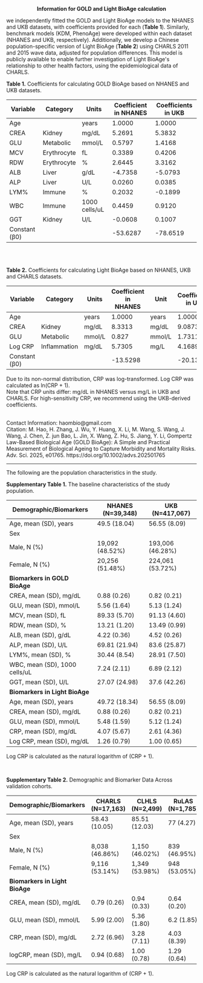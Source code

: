 <p align="center"><strong>Information for GOLD and Light BioAge calculation </strong></p>

we independently fitted the GOLD and Light BioAge models to the NHANES and UKB datasets, with coefficients provided for each (**Table 1**). Similarly, benchmark models (KDM, PhenoAge) were developed within each dataset (NHANES and UKB, respectively). Additionally, we develop a Chinese population-specific version of Light BioAge (**Table 2**) using CHARLS 2011 and 2015 wave data, adjusted for population differences. This model is publicly available to enable further investigation of Light BioAge's relationship to other health factors, using the epidemiological data of CHARLS.

**Table 1.** Coefficients for calculating GOLD BioAge based on NHANES and UKB datasets.

| Variable | Category    | Units               | Coefficient in NHANES | Coefficients in UKB |
|----------|-------------|---------------------|-----------------------|---------------------|
| Age      |             | years               | 1.0000                | 1.0000              |
| CREA     | Kidney      | mg/dL               | 5.2691                | 5.3832              |
| GLU      | Metabolic   | mmol/L              | 0.5797                | 1.4168              |
| MCV      | Erythrocyte | fL                  | 0.3389                | 0.4206              |
| RDW      | Erythrocyte | %                   | 2.6445                | 3.3162              |
| ALB      | Liver       | g/dL                | -4.7358               | -5.0793             |
| ALP      | Liver       | U/L                 | 0.0260                 | 0.0385              |
| LYM%     | Immune      | %                   | 0.2032                | -0.1899             |
| WBC      | Immune      | 1000 cells/uL       | 0.4459                | 0.9120              |
| GGT      | Kidney      | U/L                 | -0.0608               | 0.1007              |
| Constant (β0) |        |                     | -53.6287              | -78.6519            |

<br>
<br>

**Table 2.** Coefficients for calculating Light BioAge based on NHANES, UKB and CHARLS datasets.

| Variable    | Category     | Units    | Coefficient in NHANES | Unit   | Coefficients in UKB | Unit   | Coefficients in CHARLS |
|-------------|--------------|----------|-----------------------|--------|---------------------|--------|-------------------------|
| Age         |              | years    | 1.0000                | years  | 1.0000              | years  | 1.0000                  |
| CREA        | Kidney       | mg/dL    | 8.3313                | mg/dL  | 9.0873              | mg/dL  | 5.0875                  |
| GLU         | Metabolic    | mmol/L   | 0.827                 | mmol/L | 1.7311              | mmol/L | 1.5766                  |
| Log CRP     | Inflammation | mg/dL    | 5.7305                | mg/L   | 4.1689              | mg/L   | 4.2983                  |
| Constant (β0) |             |          | -13.5298              |        | -20.1395            |        | -16.7562                |

Due to its non-normal distribution, CRP was log-transformed. Log CRP was calculated as ln(CRP + 1). <br>
Note that CRP units differ: mg/dL in NHANES versus mg/L in UKB and CHARLS. For high-sensitivity CRP, we recommend using the UKB-derived coefficients.

<br>
Contact Information: haombio@gmail.com <br>
Citation: M. Hao, H. Zhang, J. Wu, Y. Huang, X. Li, M. Wang, S. Wang, J. Wang, J. Chen, Z. jun Bao, L. Jin, X. Wang, Z. Hu, S. Jiang, Y. Li, Gompertz Law-Based Biological Age (GOLD BioAge): A Simple and Practical Measurement of Biological Ageing to Capture Morbidity and Mortality Risks. Adv. Sci. 2025, e01765. https://doi.org/10.1002/advs.202501765 <br>


_____________________________________________________________________________
The following are the population characteristics in the study.

**Supplementary Table 1.** The baseline characteristics of the study population.

| Demographic/Biomarkers        | NHANES (N=39,348)        | UKB (N=417,067)         |
|-------------------------------|--------------------------|-------------------------|
| Age, mean (SD), years         | 49.5 (18.04)             | 56.55 (8.09)            |
| Sex                           |                          |                         |
| Male, N (%)                   | 19,092 (48.52%)          | 193,006 (46.28%)        |
| Female, N (%)                 | 20,256 (51.48%)          | 224,061 (53.72%)        |
| **Biomarkers in GOLD BioAge**     |                          |                         |
| CREA, mean (SD), mg/dL        | 0.88 (0.26)              | 0.82 (0.21)             |
| GLU, mean (SD), mmol/L        | 5.56 (1.64)              | 5.13 (1.24)             |
| MCV, mean (SD), fL            | 89.33 (5.70)             | 91.13 (4.60)            |
| RDW, mean (SD), %             | 13.21 (1.20)             | 13.49 (0.99)            |
| ALB, mean (SD), g/dL          | 4.22 (0.36)              | 4.52 (0.26)             |
| ALP, mean (SD), U/L           | 69.81 (21.94)            | 83.6 (25.87)            |
| LYM%, mean (SD), %            | 30.44 (8.54)             | 28.91 (7.50)            |
| WBC, mean (SD), 1000 cells/uL | 7.24 (2.11)              | 6.89 (2.12)             |
| GGT, mean (SD), U/L           | 27.07 (24.98)            | 37.6 (42.26)            |
| **Biomarkers in Light BioAge**   |                          |                         |
| Age, mean (SD), years         | 49.72 (18.34)            | 56.55 (8.09)            |
| CREA, mean (SD), mg/dL        | 0.88 (0.26)              | 0.82 (0.21)             |
| GLU, mean (SD), mmol/L        | 5.48 (1.59)              | 5.12 (1.24)             |
| CRP, mean (SD), mg/dL         | 4.07 (5.67)              | 2.61 (4.36)             |
| Log CRP, mean (SD), mg/dL         | 1.26 (0.79)              | 1.00 (0.65)             |
Log CRP is calculated as the natural logarithm of (CRP + 1). <br>

<br>

**Supplementary Table 2.** Demographic and Biomarker Data Across validation cohorts.

| Demographic/Biomarkers        | CHARLS (N=17,163)       | CLHLS (N=2,499)         | RuLAS (N=1,785)         |
|-------------------------------|-------------------------|-------------------------|-------------------------|
| Age, mean (SD), years         | 58.43 (10.05)           | 85.51 (12.03)           | 77 (4.27)               |
| Sex                           |                         |                         |                         |
| Male, N (%)                   | 8,038 (46.86%)          | 1,150 (46.02%)          | 839 (46.95%)            |
| Female, N (%)                 | 9,116 (53.14%)          | 1,349 (53.98%)          | 948 (53.05%)            |
| **Biomarkers in Light BioAge**    |                         |                         |                         |
| CREA, mean (SD), mg/dL        | 0.79 (0.26)             | 0.94 (0.33)             | 0.64 (0.20)             |
| GLU, mean (SD), mmol/L        | 5.99 (2.00)             | 5.36 (1.80)             | 6.2 (1.85)              |
| CRP, mean (SD), mg/dL         | 2.72 (6.96)             | 3.28 (7.11)             | 4.03 (8.39)             |
| logCRP, mean (SD), mg/L         | 0.94 (0.68)             | 1.00 (0.78)             | 1.29 (0.64)             |
Log CRP is calculated as the natural logarithm of (CRP + 1). <br>
